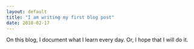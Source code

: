 ```yaml
---
layout: default
title: "I am writing my first blog post"
date: 2018-02-17
---
```


On this blog, I document what I learn every day. Or, I hope that I will do it.
